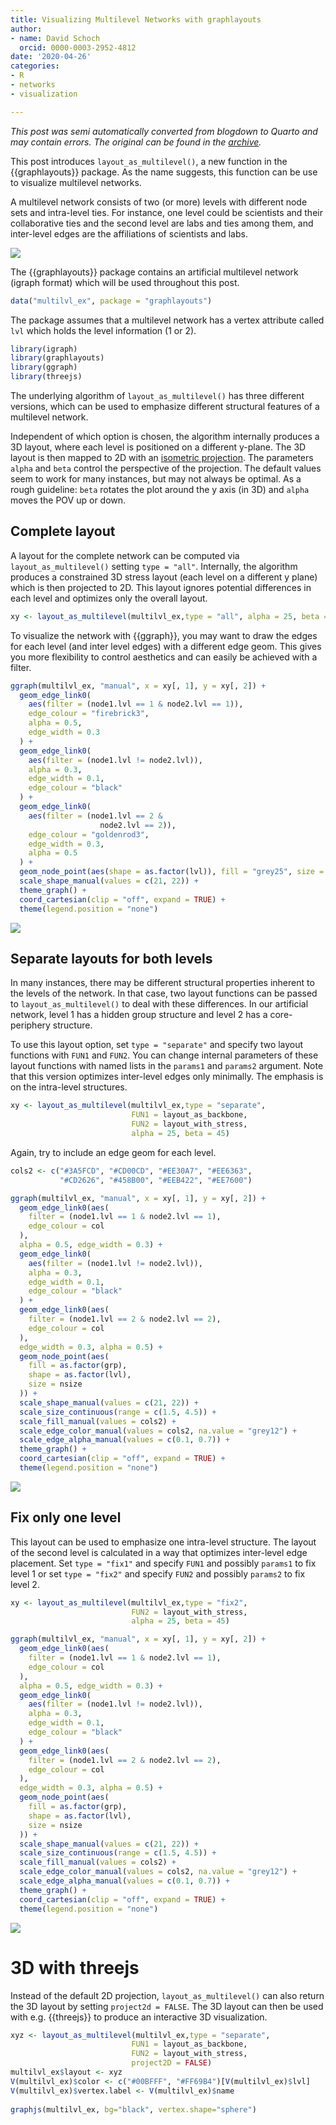 ```yaml
---
title: Visualizing Multilevel Networks with graphlayouts
author:
- name: David Schoch
  orcid: 0000-0003-2952-4812
date: '2020-04-26'
categories:
- R
- networks
- visualization

---
```




*This post was semi automatically converted from blogdown to Quarto and may contain errors. The original can be found in the [archive](http://archive.schochastics.net/post/visualizing-multilevel-networks-with-graphlayouts/).*

This post introduces `layout_as_multilevel()`, a new function in the
{{graphlayouts}} package. As the name suggests, this function can be use
to visualize multilevel networks.

A multilevel network consists of two (or more) levels with different
node sets and intra-level ties. For instance, one level could be
scientists and their collaborative ties and the second level are labs
and ties among them, and inter-level edges are the affiliations of
scientists and labs.

![](multilvl3D.png)

The {{graphlayouts}} package contains an artificial multilevel network
(igraph format) which will be used throughout this post.

``` r
data("multilvl_ex", package = "graphlayouts")
```

The package assumes that a multilevel network has a vertex attribute
called `lvl` which holds the level information (1 or 2).

``` r
library(igraph)
library(graphlayouts) 
library(ggraph)
library(threejs)
```

The underlying algorithm of `layout_as_multilevel()` has three different
versions, which can be used to emphasize different structural features
of a multilevel network.

Independent of which option is chosen, the algorithm internally produces
a 3D layout, where each level is positioned on a different y-plane. The
3D layout is then mapped to 2D with an [isometric
projection](https://en.wikipedia.org/wiki/Isometric_projection). The
parameters `alpha` and `beta` control the perspective of the projection.
The default values seem to work for many instances, but may not always
be optimal. As a rough guideline: `beta` rotates the plot around the y
axis (in 3D) and `alpha` moves the POV up or down.

## Complete layout

A layout for the complete network can be computed via
`layout_as_multilevel()` setting `type = "all"`. Internally, the
algorithm produces a constrained 3D stress layout (each level on a
different y plane) which is then projected to 2D. This layout ignores
potential differences in each level and optimizes only the overall
layout.

``` r
xy <- layout_as_multilevel(multilvl_ex,type = "all", alpha = 25, beta = 45)
```

To visualize the network with {{ggraph}}, you may want to draw the edges
for each level (and inter level edges) with a different edge geom. This
gives you more flexibility to control aesthetics and can easily be
achieved with a filter.

``` r
ggraph(multilvl_ex, "manual", x = xy[, 1], y = xy[, 2]) +
  geom_edge_link0(
    aes(filter = (node1.lvl == 1 & node2.lvl == 1)),
    edge_colour = "firebrick3",
    alpha = 0.5,
    edge_width = 0.3
  ) +
  geom_edge_link0(
    aes(filter = (node1.lvl != node2.lvl)),
    alpha = 0.3,
    edge_width = 0.1,
    edge_colour = "black"
  ) +
  geom_edge_link0(
    aes(filter = (node1.lvl == 2 &
                    node2.lvl == 2)),
    edge_colour = "goldenrod3",
    edge_width = 0.3,
    alpha = 0.5
  ) +
  geom_node_point(aes(shape = as.factor(lvl)), fill = "grey25", size = 3) +
  scale_shape_manual(values = c(21, 22)) +
  theme_graph() +
  coord_cartesian(clip = "off", expand = TRUE) +
  theme(legend.position = "none")
```

![](multi_all_example-1.png)

## Separate layouts for both levels

In many instances, there may be different structural properties inherent
to the levels of the network. In that case, two layout functions can be
passed to `layout_as_multilevel()` to deal with these differences. In
our artificial network, level 1 has a hidden group structure and level 2
has a core-periphery structure.

To use this layout option, set `type = "separate"` and specify two
layout functions with `FUN1` and `FUN2`. You can change internal
parameters of these layout functions with named lists in the `params1`
and `params2` argument. Note that this version optimizes inter-level
edges only minimally. The emphasis is on the intra-level structures.

``` r
xy <- layout_as_multilevel(multilvl_ex,type = "separate",
                           FUN1 = layout_as_backbone,
                           FUN2 = layout_with_stress,
                           alpha = 25, beta = 45)
```

Again, try to include an edge geom for each level.

``` r
cols2 <- c("#3A5FCD", "#CD00CD", "#EE30A7", "#EE6363", 
           "#CD2626", "#458B00", "#EEB422", "#EE7600")

ggraph(multilvl_ex, "manual", x = xy[, 1], y = xy[, 2]) +
  geom_edge_link0(aes(
    filter = (node1.lvl == 1 & node2.lvl == 1),
    edge_colour = col
  ),
  alpha = 0.5, edge_width = 0.3) +
  geom_edge_link0(
    aes(filter = (node1.lvl != node2.lvl)),
    alpha = 0.3,
    edge_width = 0.1,
    edge_colour = "black"
  ) +
  geom_edge_link0(aes(
    filter = (node1.lvl == 2 & node2.lvl == 2),
    edge_colour = col
  ),
  edge_width = 0.3, alpha = 0.5) +
  geom_node_point(aes(
    fill = as.factor(grp),
    shape = as.factor(lvl),
    size = nsize
  )) +
  scale_shape_manual(values = c(21, 22)) +
  scale_size_continuous(range = c(1.5, 4.5)) +
  scale_fill_manual(values = cols2) +
  scale_edge_color_manual(values = cols2, na.value = "grey12") +
  scale_edge_alpha_manual(values = c(0.1, 0.7)) +
  theme_graph() +
  coord_cartesian(clip = "off", expand = TRUE) +
  theme(legend.position = "none")
```

![](multi_separate_example-1.png)

## Fix only one level

This layout can be used to emphasize one intra-level structure. The
layout of the second level is calculated in a way that optimizes
inter-level edge placement. Set `type = "fix1"` and specify `FUN1` and
possibly `params1` to fix level 1 or set `type = "fix2"` and specify
`FUN2` and possibly `params2` to fix level 2.

``` r
xy <- layout_as_multilevel(multilvl_ex,type = "fix2",
                           FUN2 = layout_with_stress,
                           alpha = 25, beta = 45)

ggraph(multilvl_ex, "manual", x = xy[, 1], y = xy[, 2]) +
  geom_edge_link0(aes(
    filter = (node1.lvl == 1 & node2.lvl == 1),
    edge_colour = col
  ),
  alpha = 0.5, edge_width = 0.3) +
  geom_edge_link0(
    aes(filter = (node1.lvl != node2.lvl)),
    alpha = 0.3,
    edge_width = 0.1,
    edge_colour = "black"
  ) +
  geom_edge_link0(aes(
    filter = (node1.lvl == 2 & node2.lvl == 2),
    edge_colour = col
  ),
  edge_width = 0.3, alpha = 0.5) +
  geom_node_point(aes(
    fill = as.factor(grp),
    shape = as.factor(lvl),
    size = nsize
  )) +
  scale_shape_manual(values = c(21, 22)) +
  scale_size_continuous(range = c(1.5, 4.5)) +
  scale_fill_manual(values = cols2) +
  scale_edge_color_manual(values = cols2, na.value = "grey12") +
  scale_edge_alpha_manual(values = c(0.1, 0.7)) +
  theme_graph() +
  coord_cartesian(clip = "off", expand = TRUE) +
  theme(legend.position = "none")
```

![](multi_fix2_example-1.png)

# 3D with threejs

Instead of the default 2D projection, `layout_as_multilevel()` can also
return the 3D layout by setting `project2d = FALSE`. The 3D layout can
then be used with e.g. {{threejs}} to produce an interactive 3D
visualization.

``` r
xyz <- layout_as_multilevel(multilvl_ex,type = "separate",
                           FUN1 = layout_as_backbone,
                           FUN2 = layout_with_stress,
                           project2D = FALSE)
multilvl_ex$layout <- xyz
V(multilvl_ex)$color <- c("#00BFFF", "#FF69B4")[V(multilvl_ex)$lvl]
V(multilvl_ex)$vertex.label <- V(multilvl_ex)$name
    
graphjs(multilvl_ex, bg="black", vertex.shape="sphere")
```

